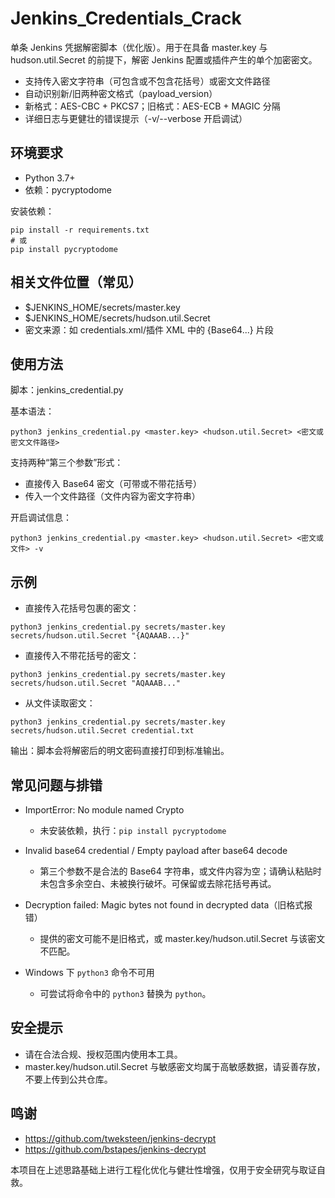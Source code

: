 # Jenkins_Credentials_Crack

单条 Jenkins 凭据解密脚本（优化版）。用于在具备 master.key 与 hudson.util.Secret 的前提下，解密 Jenkins 配置或插件产生的单个加密密文。

- 支持传入密文字符串（可包含或不包含花括号）或密文文件路径
- 自动识别新/旧两种密文格式（payload_version）
- 新格式：AES-CBC + PKCS7；旧格式：AES-ECB + MAGIC 分隔
- 详细日志与更健壮的错误提示（-v/--verbose 开启调试）


## 环境要求
- Python 3.7+
- 依赖：pycryptodome

安装依赖：
```
pip install -r requirements.txt
# 或
pip install pycryptodome
```


## 相关文件位置（常见）
- $JENKINS_HOME/secrets/master.key
- $JENKINS_HOME/secrets/hudson.util.Secret
- 密文来源：如 credentials.xml/插件 XML 中的 {Base64...} 片段


## 使用方法
脚本：jenkins_credential.py

基本语法：
```
python3 jenkins_credential.py <master.key> <hudson.util.Secret> <密文或密文文件路径>
```

支持两种“第三个参数”形式：
- 直接传入 Base64 密文（可带或不带花括号）
- 传入一个文件路径（文件内容为密文字符串）

开启调试信息：
```
python3 jenkins_credential.py <master.key> <hudson.util.Secret> <密文或文件> -v
```


## 示例
- 直接传入花括号包裹的密文：
```
python3 jenkins_credential.py secrets/master.key secrets/hudson.util.Secret "{AQAAAB...}"
```

- 直接传入不带花括号的密文：
```
python3 jenkins_credential.py secrets/master.key secrets/hudson.util.Secret "AQAAAB..."
```

- 从文件读取密文：
```
python3 jenkins_credential.py secrets/master.key secrets/hudson.util.Secret credential.txt
```

输出：脚本会将解密后的明文密码直接打印到标准输出。


## 常见问题与排错
- ImportError: No module named Crypto
  - 未安装依赖，执行：`pip install pycryptodome`

- Invalid base64 credential / Empty payload after base64 decode
  - 第三个参数不是合法的 Base64 字符串，或文件内容为空；请确认粘贴时未包含多余空白、未被换行破坏。可保留或去除花括号再试。

- Decryption failed: Magic bytes not found in decrypted data（旧格式报错）
  - 提供的密文可能不是旧格式，或 master.key/hudson.util.Secret 与该密文不匹配。

- Windows 下 `python3` 命令不可用
  - 可尝试将命令中的 `python3` 替换为 `python`。


## 安全提示
- 请在合法合规、授权范围内使用本工具。
- master.key/hudson.util.Secret 与敏感密文均属于高敏感数据，请妥善存放，不要上传到公共仓库。


## 鸣谢
- https://github.com/tweksteen/jenkins-decrypt
- https://github.com/bstapes/jenkins-decrypt

本项目在上述思路基础上进行工程化优化与健壮性增强，仅用于安全研究与取证自救。
